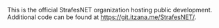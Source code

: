 This is the official StrafesNET organization hosting public development. Additional code can be found at https://git.itzana.me/StrafesNET/.
